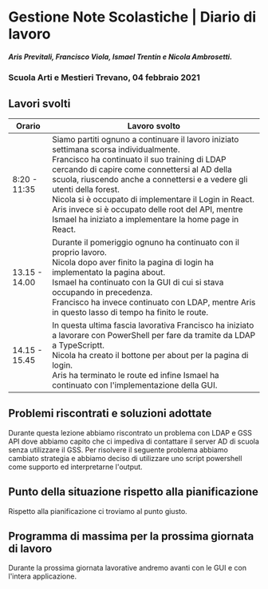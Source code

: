 # Gestione Note Scolastiche | Diario di lavoro
##### Aris Previtali, Francisco Viola, Ismael Trentin e Nicola Ambrosetti.
### Scuola Arti e Mestieri Trevano, 04 febbraio 2021

## Lavori svolti


|Orario        |Lavoro svolto                 |
|--------------|------------------------------|
|8:20 - 11:35 |Siamo partiti ognuno a continuare il lavoro iniziato settimana scorsa individualmente. <br>Francisco ha continuato il suo training di LDAP cercando di capire come connettersi al AD della scuola, riuscendo anche a connettersi e a vedere gli utenti della forest. <br>Nicola si è occupato di implementare il Login in React.<br> Aris invece si è occupato delle root del API, mentre Ismael ha iniziato a implementare la home page in React.|
|13.15 - 14.00|Durante il pomeriggio ognuno ha continuato con il proprio lavoro. <br>Nicola dopo aver finito la pagina di login ha implementato la pagina about.<br>Ismael ha continuato con la GUI di cui si stava occupando in precedenza.<br>Francisco ha invece continuato con LDAP, mentre Aris in questo lasso di tempo ha finito le route.|
|14.15 - 15.45|In questa ultima fascia lavorativa Francisco ha iniziato a lavorare con PowerShell per fare da tramite da LDAP a TypeScriptt.<br>Nicola ha creato il bottone per about per la pagina di login.<br>Aris ha terminato le route ed infine Ismael ha continuato con l'implementazione della GUI.|

##  Problemi riscontrati e soluzioni adottate
Durante questa lezione abbiamo riscontrato un problema con LDAP e GSS API dove abbiamo capito che ci impediva di contattare il server AD di scuola senza utilizzare il GSS.
Per risolvere il seguente problema abbiamo cambiato strategia e abbiamo deciso di utilizzare uno script powershell come supporto ed interpretarne l'output.

##  Punto della situazione rispetto alla pianificazione
Rispetto alla pianificazione ci troviamo al punto giusto.

## Programma di massima per la prossima giornata di lavoro
Durante la prossima giornata lavorative andremo avanti con le GUI e con l'intera applicazione.
